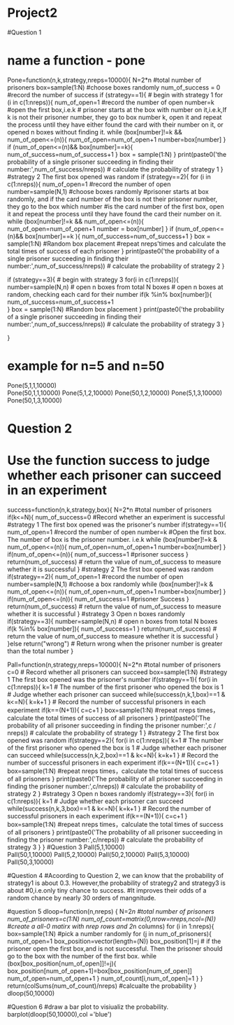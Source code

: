# Project2

#Question 1

# name a function - pone
Pone=function(n,k,strategy,nreps=10000){
  N=2*n #total number of prisoners
  box=sample(1:N) #choose boxes randomly
  num_of_success = 0 #record the number of success
  if (strategy==1){  # begin with strategy 1
    for (i in c(1:nreps)){
      num_of_open=1   #record the number of open
      number=k  #open the first box,i.e.k
      # prisoner starts at the box with number on it,i.e.k,If k is not their prisoner number, they go to box number k, open it and repeat the process until they have either found the card with their number on it, or opened n boxes without finding it.
      while (box[number]!=k && num_of_open<=(n)){
        num_of_open=num_of_open+1
        number=box[number]
      }
      if (num_of_open<=(n)&& box[number]==k){
        num_of_success=num_of_success+1
      }
      box = sample(1:N)
    }
    print(paste0('the probability of a single prisoner succeeding in finding their number:',num_of_success/nreps))  # calculate the probability of strategy 1
  }
  #strategy 2 The first box opened was random
  if (strategy==2){
    for (i in c(1:nreps)){
      num_of_open=1   #record the number of open
      number=sample(N,1) #choose boxes randomly
      #prisoner starts at box randomly, and if the card number of the box is not their prisoner number, they go to the box which number
      #is the card number of the first box, open it and repeat the process until they have found the card their number on it.
      while (box[number]!=k && num_of_open<=(n)){
        num_of_open=num_of_open+1
        number = box[number]
      }
      if (num_of_open<=(n)&& box[number]==k ){
        num_of_success=num_of_success+1
      }
      box = sample(1:N) #Random box placement
      #repeat nreps'times and calculate the total times of success of each prisoner
    }
    print(paste0('the probability of a single prisoner succeeding in finding their number:',num_of_success/nreps)) # calculate the probability of strategy 2
  }
  
  if (strategy==3){  # begin with strategy 3
    for(i in c(1:nreps)){
      number=sample(N,n)  # open n boxes from total N boxes
      #  open n boxes at random, checking each card for their number
      if(k %in% box[number]){
        num_of_success=num_of_success+1  
      }
      box = sample(1:N)  #Random box placement
    }
    print(paste0('the probability of a single prisoner succeeding in finding their number:',num_of_success/nreps))  # calculate the probability of strategy 3
  }
  
}
# example for n=5 and n=50
Pone(5,1,1,10000)    
Pone(50,1,1,10000)
Pone(5,1,2,10000)
Pone(50,1,2,10000)
Pone(5,1,3,10000)
Pone(50,1,3,10000)

# Question 2
# Use the function success to judge whether each prisoner can succeed in an experiment
success=function(n,k,strategy,box){
  N=2*n  #total number of prisoners
  if(k<=N){
    num_of_success=0 #Record whether an experiment is successful
    #strategy 1 The first box opened was the prisoner's number
    if(strategy==1){
      num_of_open=1 #record the number of open
      number=k  #Open the first box. The number of box is the prisoner number. i.e.k
      while (box[number]!=k & num_of_open<=(n)){
        num_of_open=num_of_open+1 
        number=box[number]
      }
      if(num_of_open<=(n)){
        num_of_success=1 #prisoner success
      }
      return(num_of_success)
      # return the value of num_of_success to measure whether it is successful
    }
    #strategy 2 The first box opened was random
    if(strategy==2){
      num_of_open=1 #record the number of open
      number=sample(N,1)  #choose a box randomly
      while (box[number]!=k & num_of_open<=(n)){
        num_of_open=num_of_open+1
        number=box[number]
      }
      if(num_of_open<=(n)){
        num_of_success=1 #prisoner Success
      }
      return(num_of_success)
      # return the value of num_of_success to measure whether it is successful
    }
    #strategy 3 Open n boxes randomly
    if(strategy==3){
      number=sample(N,n) # open n boxes from total N boxes
      if(k %in% box[number]){
        num_of_success=1
      }
      return(num_of_success)
      # return the value of num_of_success to measure whether it is successful
    }
  }else
    return("wrong")
    # Return wrong when the prisoner number is greater than the total number
}

Pall=function(n,strategy,nreps=10000){
  N=2*n #total number of prisoners
  c=0 # Record whether all prisoners can succeed
  box=sample(1:N)
  #strategy 1 The first box opened was the prisoner's number
  if(strategy==1){
    for(i in c(1:nreps)){
      k=1 # The number of the first prisoner who opened the box is 1
      # Judge whether each prisoner can succeed
      while(success(n,k,1,box)==1 & k<=N){ 
        k=k+1
      }
      # Record the number of successful prisoners in each experiment
      if(k==(N+1)){ 
        c=c+1 
      }
    box=sample(1:N) 
    #repeat nreps times，calculate the total times of success of all prisoners
    }
    print(paste0('The probability of all prisoner succeeding in finding the prisoner number:',c / nreps)) # calculate the probability of strategy 1
  }
  #strategy 2 The first box opened was random
  if(strategy==2){
    for(i in c(1:nreps)){
      k=1 # The number of the first prisoner who opened the box is 1
      # Judge whether each prisoner can succeed
      while(success(n,k,2,box)==1 & k<=N){
        k=k+1
      }
      # Record the number of successful prisoners in each experiment
      if(k==(N+1)){
        c=c+1
      }
     box=sample(1:N) 
     #repeat nreps times，calculate the total times of success of all prisoners
    }
    print(paste0('The probability of all prisoner succeeding in finding the prisoner number:',c/nreps)) # calculate the probability of strategy 2
  }
  #strategy 3 Open n boxes randomly
  if(strategy==3){
    for(i in c(1:nreps)){
      k=1
      # Judge whether each prisoner can succeed
      while(success(n,k,3,box)==1 & k<=N){
        k=k+1
      }
      # Record the number of successful prisoners in each experiment
      if(k==(N+1)){
        c=c+1
      }
     box=sample(1:N)
     #repeat nreps times，calculate the total times of success of all prisoners
    }
    print(paste0('The probability of all prisoner succeeding in finding the prisoner number:',c/nreps)) # calculate the probability of strategy 3
  }
}
#Question 3
Pall(5,1,10000)    
Pall(50,1,10000)
Pall(5,2,10000)
Pall(50,2,10000)
Pall(5,3,10000)
Pall(50,3,10000)

#Question 4
#Acoording to Question 2, we can know that the probability of strategy1 is about 0.3. However,the probability of strategy2 and strategy3 is about #0,i.e.only tiny chance to success.
#It improves their odds of a random chance by nearly 30 orders of mangnitude. 


#question 5
dloop=function(n,nreps) {
  N=2*n #total number of prisoners
  num_of_prisoners=c(1:N)
  num_of_count=matrix(0,nrow=nreps,ncol=(N)) #create a all-0 matirx with nrep rows and 2*n columns)
  for (i in 1:nreps){
    box=sample(1:N) #pick a number randomly
    for (j in num_of_prisoners){
      num_of_open=1
      box_position=vector(length=(N))
      box_position[1]=j
      # if the prisoner open the first box,and is not successful. Then the prisoner should go to the box with the number of the first box.
      while (box[box_position[num_of_open]]!=j){
        box_position[num_of_open+1]=box[box_position[num_of_open]]
        num_of_open=num_of_open+1
      }
      num_of_count[i,num_of_open]=1
    }
  }
  return(colSums(num_of_count)/nreps) #calcualte the probability
}
dloop(50,10000)


#Question 6
#draw a bar plot to visiualiz the probability.
barplot(dloop(50,10000),col ='blue')
